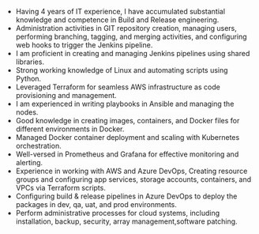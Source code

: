 - Having 4 years of IT experience, I have accumulated substantial knowledge and competence in Build and Release engineering.
- Administration activities in GIT repository creation, managing users, performing branching, tagging, and merging activities, and configuring web hooks to trigger the Jenkins pipeline.
- I am proficient in creating and managing Jenkins pipelines using shared libraries.
- Strong working knowledge of Linux and automating scripts using Python.
- Leveraged Terraform for seamless AWS infrastructure as code provisioning and management.
- I am experienced in writing playbooks in Ansible and managing the nodes.
- Good knowledge in creating images, containers, and Docker files for different environments in Docker.
- Managed Docker container deployment and scaling with Kubernetes orchestration.
- Well-versed in Prometheus and Grafana for effective monitoring and alerting.
- Experience in working with AWS and Azure DevOps, Creating resource groups and configuring app services, storage accounts, containers, and VPCs via Terraform scripts.
- Configuring build & release pipelines in Azure DevOps to deploy the packages in dev, qa, uat, and prod environments. 
- Perform administrative processes for cloud systems, including installation, backup, security, array management,software patching.





